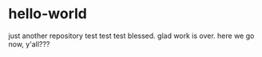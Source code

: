 # hello-world
just another repository 
test test test blessed.  glad work is over.  here we go now, y'all???
